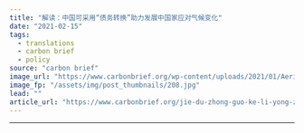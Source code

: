 ```yaml
---
title: "解读：中国可采用“债务转换”助力发展中国家应对气候变化"
date: "2021-02-15"
tags: 
  - translations
  - carbon brief
  - policy
source: "carbon brief"
image_url: "https://www.carbonbrief.org/wp-content/uploads/2021/01/Aerial-view-of-fishing-village-in-Honiara-Solomon-Islands-KW9FJ8-107x71.jpg"
image_fp: "/assets/img/post_thumbnails/208.jpg"
lead: ""
article_url: "https://www.carbonbrief.org/jie-du-zhong-guo-ke-li-yong-zhai-wu-zhuan-huan-zhu-li-fa-zhan-zhong-guo-jia-ying-dui-qi-hou-bian-hua"
---
```


---
